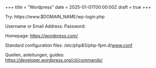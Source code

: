+++
title = "Wordpress"
date = 2025-01-01T00:00:00Z
draft = true
+++


Try:
https://www.$DOMAIN_NAME/wp-login.php

Username or Email Address:
Password:


Homepage:
https://wordpress.com/


Standard configuration files:
/etc/php83/php-fpm.d/www.conf


Quellen, anleitungen, guides:
https://developer.wordpress.org/cli/commands/
